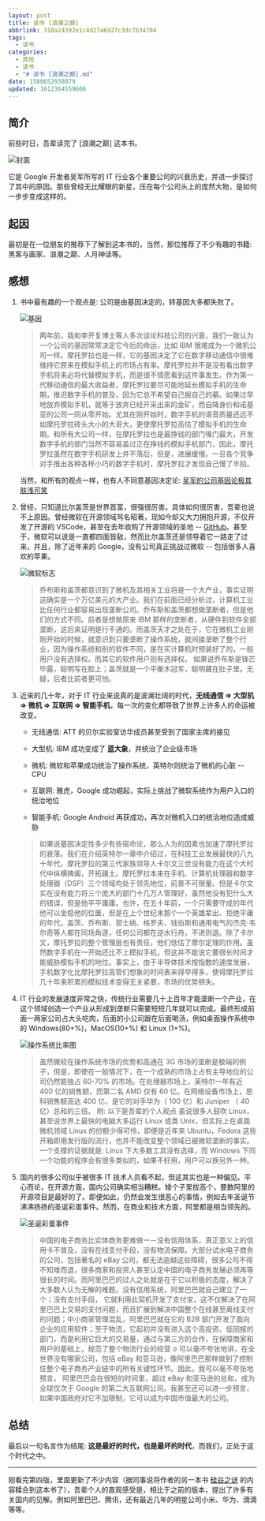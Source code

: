 ```yaml
---
layout: post
title: 读书 [浪潮之巅]
abbrlink: 310a24392e1c4d27a6927c3dc7b34704
tags:
  - 读书
categories:
  - 其他
  - 读书
  - "# 读书 [浪潮之巅].md"
date: 1580652938079
updated: 1612364559600
---
```


## 简介

前些时日，吾辈读完了 \[浪潮之巅] 这本书。

![封面](https://cdn.jsdelivr.net/gh/rxliuli/img-bed/20190823011623.png)

它是 Google 开发者吴军所写的 IT 行业各个重要公司的兴衰历史，并进一步探讨了其中的原因。那些曾经无比耀眼的新星，压在每个公司头上的庞然大物，是如何一步步变成这样的。

## 起因

最初是在一位朋友的推荐下了解到这本书的，当然，那位推荐了不少有趣的书籍: 黑客与画家、浪潮之巅、人月神话等。

## 感想

1.  书中最有趣的一个观点是: 公司是由基因决定的，转基因大多都失败了。

    ![基因](https://cdn.jsdelivr.net/gh/rxliuli/img-bed/20190823013804.png)

    > 两年前，我和李开复博士等人多次谈论科技公司的兴衰，我们一致认为一个公司的基因常常决定它今后的命运，比如 IBM 很难成为一个微机公司一样。摩托罗拉也是一样，它的基因决定了它在数字移动通信中很难维持它原来在模拟手机上的市场占有率。摩托罗拉并不是没有看出数字手机将来必将代替模拟手机，而是很不情愿看到这件事发生。作为第一代移动通信的最大收益者，摩托罗拉要尽可能地延长模拟手机的生命期，推迟数字手机的普及，因为它总不希望自己掘自己的墓。如果过早地放弃模拟手机，就等于放弃已经开采出来的金矿，而自降身价和诺基亚的公司一同从零开始。尤其在刚开始时，数字手机的语音质量还远不如摩托罗拉砖头大小的大哥大，更使摩托罗拉高估了模拟手机的生命期。和所有大公司一样，在摩托罗拉也是最挣钱的部门嗓门最大，开发数字手机的部门当然不容易盖过正在挣钱的模拟手机部门，因此，摩托罗拉虽然在数字手机研发上并不落后，但是，进展缓慢。一旦各个竞争对手推出各种各样小巧的数字手机时，摩托罗拉才发现自己慢了半拍。

    当然，和所有的观点一样，也有人不同意基因决定论: [吴军的公司基因论极其肤浅可笑](https://www.chainnews.com/articles/460655320271.htm)

2.  曾经，只知道比尔盖茨是世界首富，很强很厉害。具体如何很厉害，吾辈也说不上原因。曾经微软在开源领域骂名昭著，现如今却又大力拥抱开源，不仅开发了开源的 VSCode，甚至在去年收购了开源领域的圣地 -- [GitHub](http://github.com)。甚至于，微软可以说是一直都四面皆敌，然而比尔盖茨还是领导着它一路走了过来，并且，除了近年来的 Google，没有公司真正挑战过微软 -- 包括很多人喜欢的苹果。

    ![微软标志](https://cdn.jsdelivr.net/gh/rxliuli/img-bed/20190823022335.png)

    > 乔布斯和盖茨都意识到了微机及其相关工业将是一个大产业，事实证明这确实是一个万亿美元的大产业。我们在前面已经分析过，计算机工业比任何行业都容易出现垄断公司。乔布斯和盖茨都想做垄断者，但是他们的方式不同。前者是想做原来 IBM 那样的垄断者，从硬件到软件全部垄断，这后来证明是行不通的。而盖茨天才之处在于，它在微机工业刚刚开始的时候，就意识到只要垄断了操作系统，就间接垄断了整个行业，因为操作系统和别的软件不同，是在买计算机时预装好了的，一般用户没有选择权。而其它的软件用户则有选择权。
    > 如果说乔布斯是锋芒毕露，聪明写在脸上；盖茨就是一个平衡木冠军，聪明藏在肚子里。无疑，后者比前者更可怕。

3.  近来的几十年，对于 IT 行业来说真的是波澜壮阔的时代，**无线通信 => 大型机 => 微机 => 互联网 => 智能手机**，每一次的变化都导致了世界上许多人的命运被改变。

    *   无线通信: ATT 的贝尔实验室访华成员甚至受到了国家主席的接见

    *   大型机: IBM 成功变成了 **蓝大象**，并统治了企业级市场

    *   微机: 微软和苹果成功统治了操作系统，英特尔则统治了微机的心脏 -- CPU

    *   互联网: 雅虎，Google 成功崛起，实际上挑战了微软系统作为用户入口的统治地位

    *   智能手机: Google Android 再获成功，再次对微机入口的统治地位造成威胁

    > 如果说基因决定性多少有些宿命论，那么人为的因素也加速了摩托罗拉的衰落。我们在介绍英特尔一章中介绍过，在科技工业发展最快的八九十年代，摩托罗拉的第三代家族领导人卡尔文三世没有能力在这个大时代中纵横捭阖，开拓疆土。摩托罗拉本来在手机、计算机处理器和数字处理器（DSP）三个领域均处于领先地位，前景不可限量。但是卡尔文实在没有能力将三个庞大的部门十几万人管理好，虽然他没有犯什么大的错误，但是他平平庸庸。也许，在五十年前，一个只需要守成的年代他可以坐稳他的位置，但是在上个世纪末那个一个英雄辈出、拒绝平庸的年代，盖茨、乔布斯、郭士纳、格罗夫、钱伯斯和通用电气的杰克·韦尔奇等人都在同场角逐，任何公司都在逆水行舟，不进则退。除了卡尔文，摩托罗拉的整个管理层也有责任，他们低估了摩尔定理的作用。虽然数字手机在一开始还比不上模拟手机，但这并不能说它要很长时间才能威胁模拟手机的地位。事实上，由于半导体技术按指数的速度发展，手机数字化比摩托罗拉高管们想象的时间表来得早得多，使得摩托罗拉几十年来积累的模拟技术变得无关紧要，市场的优势顿失。

4.  IT 行业的发展速度非常之快，传统行业需要几十上百年才能垄断一个产业，在这个领域创造一个产业从形成到垄断只需要短短几年就可以完成。最终形成前面一两家公司占大头吃肉，后面的小公司跟在后面喝汤，例如桌面操作系统中的 Windows(80+%)，MacOS(10+%) 和 Linux (1+%)。

    ![操作系统比率图](https://cdn.jsdelivr.net/gh/rxliuli/img-bed/20190823023553.png)

    > 虽然微软在操作系统市场的优势和高通在 3G 市场的垄断是极端的例子，但是，即使在一般情况下，在一个成熟的市场上占有主导地位的公司仍然能独占 60-70% 的市场。在处理器市场上，英特尔一年有近 400 亿的销售额，而第二名 AMD 仅有 60 亿。在网络设备市场上，思科销售额高达 400 亿，是它的对手华为（ 100 亿）和 Juniper （ 40 亿）总和的三倍。
    > 附: 以下是吾辈的个人观点
    > 虽说很多人鼓吹 Linux，甚至说世界上最快的电脑大多运行 Linux 或类 Unix，但实际上在桌面微机领域 Linux 的份额少得可怜，即便是近年来 Ubuntu，Fedora 这些开箱即用发行版的流行，也并不能改变整个领域已被微软垄断的事实。
    > 一个支撑的证据就是: Linux 下大多数工具没有选择，而 Windows 下同一个功能的程序会有很多类似的，如果不好用，用户可以换另外一种。

5.  国内的很多公司似乎被很多 IT 技术人员看不起，但这其实也是一种偏见。平心而论，在开源方面，国内公司确实相当糟糕。矮个子里拔高个，要数阿里的开源项目是最好的了。即便如此，仍然会发生很恶心的事情，例如去年圣诞节沸沸扬扬的圣诞彩蛋事件。然而，在商业和技术方面，阿里都是相当领先的。

    ![圣诞彩蛋事件](https://cdn.jsdelivr.net/gh/rxliuli/img-bed/20190823024140.png)

    > 中国的电子商务比实体商务更难做一－没有信用体系，真正意义上的信用卡不普及，没有在线支付手段，没有物流保障。大部分试水电子商务的公司，包括著名的 eBay 公司，都无法逾越这些障碍，很多公司不得不知难而退，很多商家和投资人甚至认定中国的电子商务发展必须再等很长的时间。而阿里巴巴的过人之处就是在于它以积极的态度，解决了大多数人认为无解的难题。没有信用系统，阿里巴巴就自己建立了一个；没有支付手段， 它就利用此契机开发了支付宝，这不仅解决了在阿里巴巴上交易的支付问题，而且扩展到解决中国整个在线甚至离线支付的问题；中小商家管理混乱，阿里巴巴就在它的 B2B 部门开发了面向企业的应用软件；至于物流，它起初并没有进入这个高投资、低回报的部门，而是利用它巨大的交易量，通过与第三方的合作，在保障商家和用户的基础上，规范了整个物流行业的经营 σ 可以毫不夸张地讲，在全世界没有哪家公司，包括 eBay 和亚马逊，像阿里巴巴那样做到了控制住整个电子商务产业链中的所有关键性环节。因此，我可以毫不夸张地预言， 阿里巴巴会在很短的时间里，超过 eBay 和亚马逊的总和，成为全球仅次于 Google 的第二大互联网公司。我甚至还可以进一步预言，如果中国政府对它不加限制，它可以成为中国市值最大的公司。

## 总结

最后以一句名言作为结尾: **这是最好的时代，也是最坏的时代**，而我们，正处于这个时代之中。

***

刚看完第四版，里面更新了不少内容（据同事说将作者的另一本书 [硅谷之谜](https://book.douban.com/subject/26665230/) 的内容糅合到这本书了），吾辈个人的直观感受是，相比于之前的版本，提出了许多有关国内的见解。例如阿里巴巴、腾讯，还有最近几年的明星公司小米、华为、滴滴等等。
